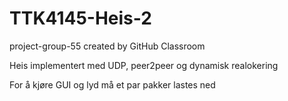 # TTK4145-Heis-2
project-group-55 created by GitHub Classroom

Heis implementert med UDP, peer2peer og dynamisk realokering

For å kjøre GUI og lyd må et par pakker lastes ned

